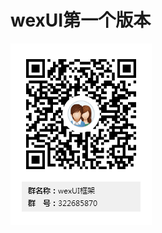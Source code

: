 # wexUI第一个版本
 ![image](https://github.com/1020431880/wexUI/blob/master/example/images/wexUI%E6%A1%86%E6%9E%B6%E7%BE%A4%E4%BA%8C%E7%BB%B4%E7%A0%81.png)
